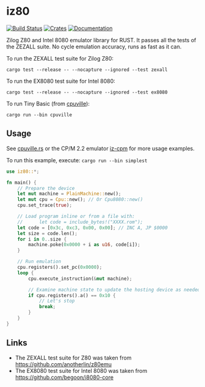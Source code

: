 # iz80

[![Build Status](https://github.com/ivanizag/iz80/workflows/Build/badge.svg)](https://github.com/ivanizag/iz80/actions?workflow=Build)
[![Crates](https://img.shields.io/crates/v/iz80.svg)](https://crates.io/crates/iz80)
[![Documentation](https://docs.rs/iz80/badge.svg)](https://docs.rs/iz80)

Zilog Z80 and Intel 8080 emulator library for RUST. It passes all the tests of the ZEZALL suite. No cycle emulation accuracy, runs as fast as it can.

To run the ZEXALL test suite for Zilog Z80:

```shell
cargo test --release -- --nocapture --ignored --test zexall
```

To run the EX8080 test suite for Intel 8080:

```shell
cargo test --release -- --nocapture --ignored --test ex8080
```


To run Tiny Basic (from [cpuville](http://cpuville.com/Kits/Z80-kits-home.html)):

```shell
cargo run --bin cpuville
```

## Usage

See [cpuville.rs](src/bin/cpuville.rs) or the CP/M 2.2 emulator [iz-cpm](https://github.com/ivanizag/iz-cpm) for more usage examples.

To run this example, execute: `cargo run --bin simplest`

```rust
use iz80::*;

fn main() {
    // Prepare the device
    let mut machine = PlainMachine::new();
    let mut cpu = Cpu::new(); // Or Cpu8080::new()
    cpu.set_trace(true);

    // Load program inline or from a file with:
    //      let code = include_bytes!("XXXX.rom");
    let code = [0x3c, 0xc3, 0x00, 0x00]; // INC A, JP $0000
    let size = code.len();
    for i in 0..size {
        machine.poke(0x0000 + i as u16, code[i]);
    }

    // Run emulation
    cpu.registers().set_pc(0x0000);
    loop {
        cpu.execute_instruction(&mut machine);

        // Examine machine state to update the hosting device as needed.
        if cpu.registers().a() == 0x10 {
            // Let's stop
            break;
        }
    }
}
```

## Links

- The ZEXALL test suite for Z80 was taken from https://github.com/anotherlin/z80emu
- The EX8080 test suite for Intel 8080 was taken from https://github.com/begoon/i8080-core
